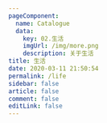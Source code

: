 ```yaml
---
pageComponent: 
  name: Catalogue
  data: 
    key: 02.生活
    imgUrl: /img/more.png
    description: 关于生活
title: 生活
date: 2020-03-11 21:50:54
permalink: /life
sidebar: false
article: false
comment: false
editLink: false
---
```

